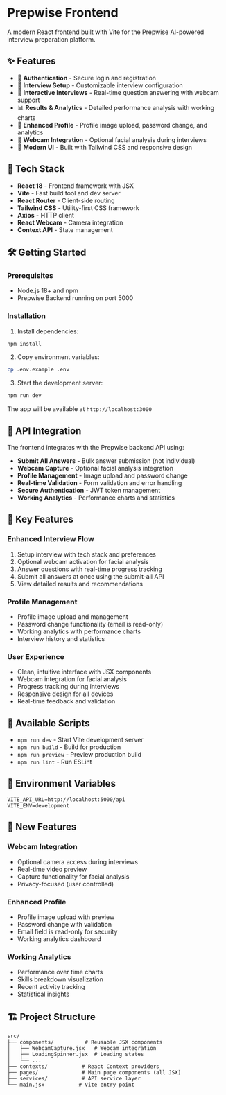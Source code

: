 # Prepwise Frontend

A modern React frontend built with Vite for the Prepwise AI-powered interview preparation platform.

## ✨ Features

- 🔐 **Authentication** - Secure login and registration
- 📝 **Interview Setup** - Customizable interview configuration
- 💬 **Interactive Interviews** - Real-time question answering with webcam support
- 📊 **Results & Analytics** - Detailed performance analysis with working charts
- 👤 **Enhanced Profile** - Profile image upload, password change, and analytics
- 🎥 **Webcam Integration** - Optional facial analysis during interviews
- 🎨 **Modern UI** - Built with Tailwind CSS and responsive design

## 🚀 Tech Stack

- **React 18** - Frontend framework with JSX
- **Vite** - Fast build tool and dev server
- **React Router** - Client-side routing
- **Tailwind CSS** - Utility-first CSS framework
- **Axios** - HTTP client
- **React Webcam** - Camera integration
- **Context API** - State management

## 🛠️ Getting Started

### Prerequisites

- Node.js 18+ and npm
- Prepwise Backend running on port 5000

### Installation

1. Install dependencies:

```bash
npm install
```

2. Copy environment variables:

```bash
cp .env.example .env
```

3. Start the development server:

```bash
npm run dev
```

The app will be available at `http://localhost:3000`

## 🔗 API Integration

The frontend integrates with the Prepwise backend API using:

- **Submit All Answers** - Bulk answer submission (not individual)
- **Webcam Capture** - Optional facial analysis integration
- **Profile Management** - Image upload and password change
- **Real-time Validation** - Form validation and error handling
- **Secure Authentication** - JWT token management
- **Working Analytics** - Performance charts and statistics

## 🎯 Key Features

### Enhanced Interview Flow

1. Setup interview with tech stack and preferences
2. Optional webcam activation for facial analysis
3. Answer questions with real-time progress tracking
4. Submit all answers at once using the submit-all API
5. View detailed results and recommendations

### Profile Management

- Profile image upload and management
- Password change functionality (email is read-only)
- Working analytics with performance charts
- Interview history and statistics

### User Experience

- Clean, intuitive interface with JSX components
- Webcam integration for facial analysis
- Progress tracking during interviews
- Responsive design for all devices
- Real-time feedback and validation

## 📜 Available Scripts

- `npm run dev` - Start Vite development server
- `npm run build` - Build for production
- `npm run preview` - Preview production build
- `npm run lint` - Run ESLint

## 🔧 Environment Variables

```env
VITE_API_URL=http://localhost:5000/api
VITE_ENV=development
```

## 🎥 New Features

### Webcam Integration

- Optional camera access during interviews
- Real-time video preview
- Capture functionality for facial analysis
- Privacy-focused (user controlled)

### Enhanced Profile

- Profile image upload with preview
- Password change with validation
- Email field is read-only for security
- Working analytics dashboard

### Working Analytics

- Performance over time charts
- Skills breakdown visualization
- Recent activity tracking
- Statistical insights

## 🏗️ Project Structure

```
src/
├── components/          # Reusable JSX components
│   ├── WebcamCapture.jsx   # Webcam integration
│   ├── LoadingSpinner.jsx  # Loading states
│   └── ...
├── contexts/           # React Context providers
├── pages/              # Main page components (all JSX)
├── services/           # API service layer
└── main.jsx           # Vite entry point
```
